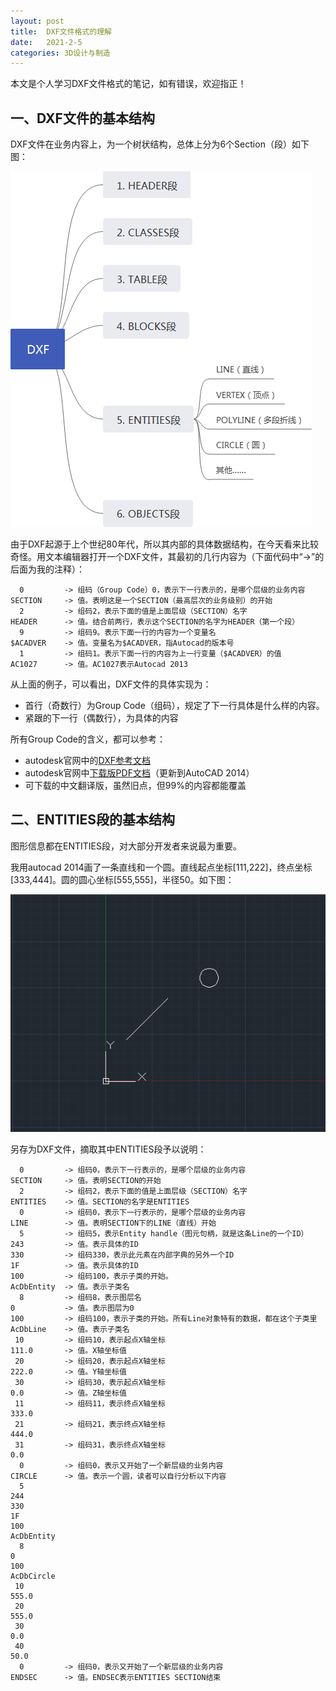 ```yaml
---
layout: post
title:  DXF文件格式的理解
date:   2021-2-5
categories: 3D设计与制造
---
```


本文是个人学习DXF文件格式的笔记，如有错误，欢迎指正！


## 一、DXF文件的基本结构

DXF文件在业务内容上，为一个树状结构，总体上分为6个Section（段）如下图：


![image](/img/2021/2021-2-5-dxf-understanding-1.png)


<!--more-->

由于DXF起源于上个世纪80年代，所以其内部的具体数据结构，在今天看来比较奇怪。用文本编辑器打开一个DXF文件，其最初的几行内容为（下面代码中“->”的后面为我的注释）：

```
  0         -> 组码（Group Code）0，表示下一行表示的，是哪个层级的业务内容
SECTION     -> 值。表明这是一个SECTION（最高层次的业务级别）的开始
  2         -> 组码2，表示下面的值是上面层级（SECTION）名字
HEADER      -> 值。结合前两行，表示这个SECTION的名字为HEADER（第一个段）
  9         -> 组码9。表示下面一行的内容为一个变量名
$ACADVER    -> 值。变量名为$ACADVER，指Autocad的版本号
  1         -> 组码1。表示下面一行的内容为上一行变量（$ACADVER）的值
AC1027      -> 值。AC1027表示Autocad 2013
```

从上面的例子，可以看出，DXF文件的具体实现为：
- 首行（奇数行）为Group Code（组码），规定了下一行具体是什么样的内容。
- 紧跟的下一行（偶数行），为具体的内容

所有Group Code的含义，都可以参考：
- autodesk官网中的[DXF参考文档](https://help.autodesk.com/view/OARX/2018/ENU/?guid=GUID-235B22E0-A567-4CF6-92D3-38A2306D73F3)
- autodesk官网中[下载版PDF文档](https://www.autodesk.com/developer-network/platform-technologies/autocad-dxf-archive)（更新到AutoCAD 2014）
- 可下载的中文翻译版，虽然旧点，但99%的内容都能覆盖

## 二、ENTITIES段的基本结构

图形信息都在ENTITIES段，对大部分开发者来说最为重要。

我用autocad 2014画了一条直线和一个圆。直线起点坐标[111,222]，终点坐标[333,444]。圆的圆心坐标[555,555]，半径50。如下图：

![image](/img/2021/2021-2-5-dxf-understanding-2.png)

另存为DXF文件，摘取其中ENTITIES段予以说明：

```
  0         -> 组码0，表示下一行表示的，是哪个层级的业务内容
SECTION     -> 值。表明SECTION的开始
  2         -> 组码2，表示下面的值是上面层级（SECTION）名字
ENTITIES    -> 值。SECTION的名字是ENTITIES
  0         -> 组码0，表示下一行表示的，是哪个层级的业务内容
LINE        -> 值。表明SECTION下的LINE（直线）开始
  5         -> 组码5，表示Entity handle（图元句柄，就是这条Line的一个ID）
243         -> 值。表示具体的ID
330         -> 组码330，表示此元素在内部字典的另外一个ID
1F          -> 值。表示具体的ID
100         -> 组码100，表示子类的开始。
AcDbEntity  -> 值。表示子类名
  8         -> 组码8，表示图层名
0           -> 值。表示图层为0
100         -> 组码100，表示子类的开始。所有Line对象特有的数据，都在这个子类里
AcDbLine    -> 值。表示子类名
 10         -> 组码10，表示起点X轴坐标
111.0       -> 值。X轴坐标值
 20         -> 组码20，表示起点X轴坐标
222.0       -> 值。Y轴坐标值
 30         -> 组码30，表示起点X轴坐标
0.0         -> 值。Z轴坐标值
 11         -> 组码11，表示终点X轴坐标
333.0
 21         -> 组码21，表示终点X轴坐标
444.0
 31         -> 组码31，表示终点X轴坐标
0.0
  0         -> 组码0，表示又开始了一个新层级的业务内容
CIRCLE      -> 值。表示一个圆，读者可以自行分析以下内容
  5
244
330
1F
100
AcDbEntity
  8
0
100
AcDbCircle
 10
555.0
 20
555.0
 30
0.0
 40
50.0
  0         -> 组码0，表示又开始了一个新层级的业务内容
ENDSEC      -> 值。ENDSEC表示ENTITIES SECTION结束
```
